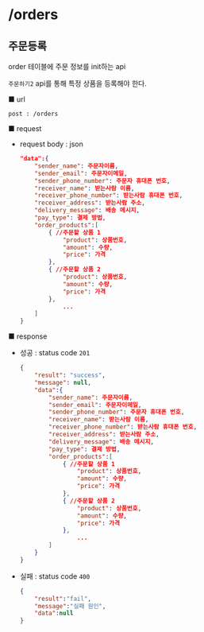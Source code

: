 # /orders

## 주문등록

order 테이블에 주문 정보를 init하는 api

`주문하기2` api를 통해 특정 상품을 등록해야 한다.

■ url

 `post : /orders`

■ request

- request body : json

  ```json
  "data":{
      "sender_name": 주문자이름,
      "sender_email": 주문자이메일,
      "sender_phone_number": 주문자 휴대폰 번호,
      "receiver_name": 받는사람 이름,
      "receiver_phone_number": 받는사람 휴대폰 번호,
      "receiver_address": 받는사람 주소,
      "delivery_message": 배송 메시지,
      "pay_type": 결제 방법,
      "order_products":[
          {	//주문할 상품 1
              "product": 상품번호,
              "amount": 수량,
              "price": 가격
          },
          {	//주문할 상품 2
              "product": 상품번호,
              "amount": 수량,
              "price": 가격
          },
              ...
      ]
  }
  ```


■ response

- 성공  : status code `201`

  ```json
  {
      "result": "success", 
      "message": null, 
      "data":{
          "sender_name": 주문자이름,
          "sender_email": 주문자이메일,
          "sender_phone_number": 주문자 휴대폰 번호,
          "receiver_name": 받는사람 이름,
          "receiver_phone_number": 받는사람 휴대폰 번호,
          "receiver_address": 받는사람 주소,
          "delivery_message": 배송 메시지,
          "pay_type": 결제 방법,
          "order_products":[
              {	//주문할 상품 1
                  "product": 상품번호,
                  "amount": 수량,
                  "price": 가격
              },
              {	//주문할 상품 2
                  "product": 상품번호,
                  "amount": 수량,
                  "price": 가격
              },
                  ...
          ]
      }
  }
  ```
  
- 실패 : status code `400`

  ```json
  {
      "result":"fail",
      "message":"실패 원인",
      "data":null
  }
  ```

